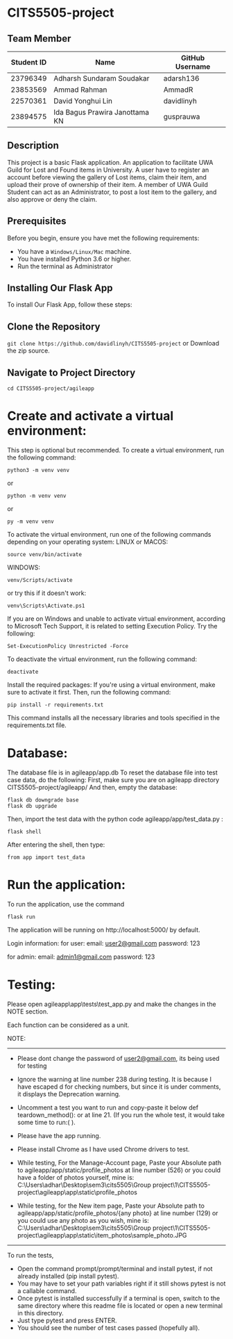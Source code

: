 # CITS5505-project


## Team Member
| Student ID | Name         | GitHub Username |
|------------|--------------|-----------------|
| 23796349  | Adharsh Sundaram Soudakar     | adarsh136         |
| 23853569  | Ammad Rahman   | AmmadR       |
| 22570361  | David Yonghui Lin | davidlinyh     |
| 23894575  | Ida Bagus Prawira Janottama KN | gusprauwa     |

## Description
This project is a basic Flask application. An application to facilitate UWA Guild for Lost and Found items in University. 
A user have to register an account before viewing the gallery of Lost items, claim their item, and upload their prove of ownership of their item.
A member of UWA Guild Student can act as an Administrator, to post a lost item to the gallery, and also approve or deny the claim.

## Prerequisites
Before you begin, ensure you have met the following requirements:
- You have a `Windows/Linux/Mac` machine.
- You have installed Python 3.6 or higher.
- Run the terminal as Administrator

## Installing Our Flask App
To install Our Flask App, follow these steps:

## Clone the Repository
`git clone https://github.com/davidlinyh/CITS5505-project`
or
Download the zip source.

## Navigate to Project Directory
`cd CITS5505-project/agileapp`



# Create and activate a virtual environment:
This step is optional but recommended. To create a virtual environment, run the following command:
```
python3 -m venv venv
```
or 
```
python -m venv venv
```
or
```
py -m venv venv
```

To activate the virtual environment, run one of the following commands depending on your operating system:
LINUX or MACOS:
```
source venv/bin/activate     
```
WINDOWS:
```
venv/Scripts/activate       
```
or try this if it doesn't work:
```
venv\Scripts\Activate.ps1      
```

If you are on Windows and unable to activate virtual environment, according to Microsoft Tech Support, it is related to setting Execution Policy. Try the following:
```
Set-ExecutionPolicy Unrestricted -Force
```
To deactivate the virtual environment, run the following command:
```
deactivate
```
Install the required packages:
If you're using a virtual environment, make sure to activate it first. Then, run the following command:
```
pip install -r requirements.txt
```
This command installs all the necessary libraries and tools specified in the requirements.txt file.

# Database:
The database file is in agileapp/app.db
To reset the database file into test case data, do the following:
First, make sure you are on agileapp directory CITS5505-project/agileapp/ 
And then, empty the database:
```
flask db downgrade base
flask db upgrade
```
Then, import the test data with the python code agileapp/app/test_data.py :
```
flask shell
```
After entering the shell, then type:
```
from app import test_data
```

# Run the application:
To run the application, use the command
```
flask run
```
The application will be running on http://localhost:5000/ by default.

Login information:
for user:
email: user2@gmail.com
password: 123

for admin:
email: admin1@gmail.com
password: 123

# Testing:

Please open agileapp\app\tests\test_app.py and make the changes in the NOTE section.

Each function can be considered as a unit.

NOTE:
***************************************************************************************************************************************************************************************
* Please dont change the password of user2@gmail.com, its being used for testing

* Ignore the warning at line number 238 during testing. It is because I have escaped d for checking numbers, but since it is under comments, it displays the Deprecation warning.

* Uncomment a test you want to run and copy-paste it below def teardown_method(): or at line 21. (If you run the whole test, it would take some time to run:( ).

* Please have the app running.

* Please install Chrome as I have used Chrome drivers to test.

* While testing, For the Manage-Account page, Paste your Absolute path to agileapp/app/static/profile_photos at line number (526) or you could have a folder of photos yourself, mine is:
  C:\Users\adhar\Desktop\sem3\cits5505\Group project\1\CITS5505-project\agileapp\app\static\profile_photos

* While testing, for the New item page, Paste your Absolute path to agileapp/app/static/profile_photos/{any photo} at line number (129) or you could use any photo as you wish, mine is:
  C:\Users\adhar\Desktop\sem3\cits5505\Group project\1\CITS5505-project\agileapp\app\static\item_photos\sample_photo.JPG
***************************************************************************************************************************************************************************************

To run the tests, 
* Open the command prompt/prompt/terminal and install pytest, if not already installed (pip install pytest).
* You may have to set your path variables right if it still shows pytest is not a callable command.
* Once pytest is installed successfully if a terminal is open, switch to the same directory where this readme file is located or open a new terminal in this directory.
* Just type pytest and press ENTER.
* You should see the number of test cases passed (hopefully all).
